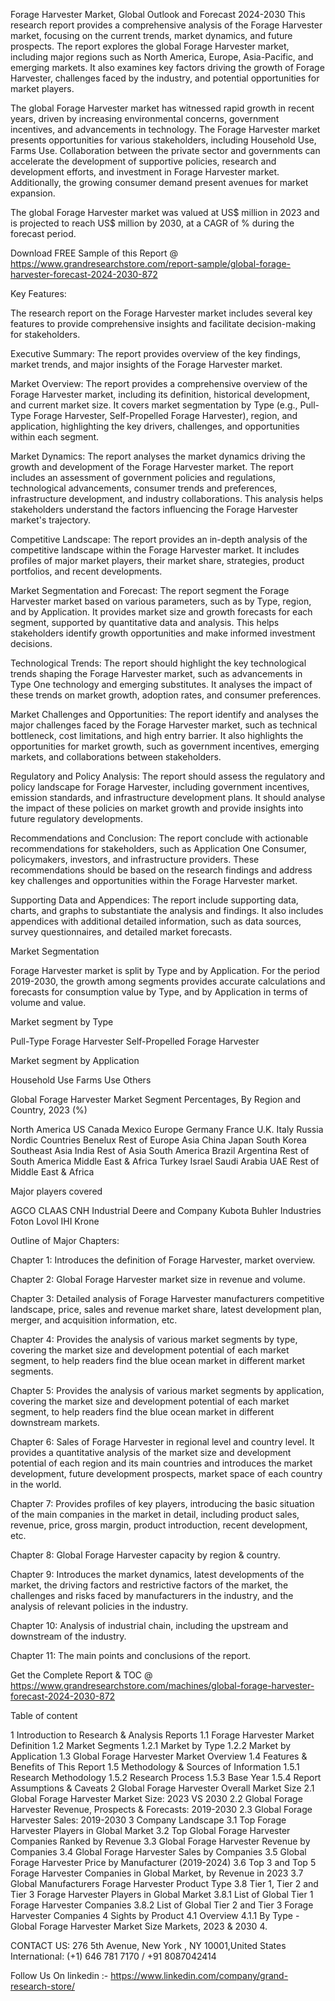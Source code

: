 Forage Harvester Market, Global Outlook and Forecast 2024-2030
This research report provides a comprehensive analysis of the Forage Harvester market, focusing on the current trends, market dynamics, and future prospects. The report explores the global Forage Harvester market, including major regions such as North America, Europe, Asia-Pacific, and emerging markets. It also examines key factors driving the growth of Forage Harvester, challenges faced by the industry, and potential opportunities for market players.

The global Forage Harvester market has witnessed rapid growth in recent years, driven by increasing environmental concerns, government incentives, and advancements in technology. The Forage Harvester market presents opportunities for various stakeholders, including Household Use, Farms Use. Collaboration between the private sector and governments can accelerate the development of supportive policies, research and development efforts, and investment in Forage Harvester market. Additionally, the growing consumer demand present avenues for market expansion.

The global Forage Harvester market was valued at US$ million in 2023 and is projected to reach US$ million by 2030, at a CAGR of % during the forecast period.

Download FREE Sample of this Report @ https://www.grandresearchstore.com/report-sample/global-forage-harvester-forecast-2024-2030-872


Key Features:

The research report on the Forage Harvester market includes several key features to provide comprehensive insights and facilitate decision-making for stakeholders.

Executive Summary: The report provides overview of the key findings, market trends, and major insights of the Forage Harvester market.

Market Overview: The report provides a comprehensive overview of the Forage Harvester market, including its definition, historical development, and current market size. It covers market segmentation by Type (e.g., Pull-Type Forage Harvester, Self-Propelled Forage Harvester), region, and application, highlighting the key drivers, challenges, and opportunities within each segment.

Market Dynamics: The report analyses the market dynamics driving the growth and development of the Forage Harvester market. The report includes an assessment of government policies and regulations, technological advancements, consumer trends and preferences, infrastructure development, and industry collaborations. This analysis helps stakeholders understand the factors influencing the Forage Harvester market's trajectory.

Competitive Landscape: The report provides an in-depth analysis of the competitive landscape within the Forage Harvester market. It includes profiles of major market players, their market share, strategies, product portfolios, and recent developments.

Market Segmentation and Forecast: The report segment the Forage Harvester market based on various parameters, such as by Type, region, and by Application. It provides market size and growth forecasts for each segment, supported by quantitative data and analysis. This helps stakeholders identify growth opportunities and make informed investment decisions.

Technological Trends: The report should highlight the key technological trends shaping the Forage Harvester market, such as advancements in Type One technology and emerging substitutes. It analyses the impact of these trends on market growth, adoption rates, and consumer preferences.

Market Challenges and Opportunities: The report identify and analyses the major challenges faced by the Forage Harvester market, such as technical bottleneck, cost limitations, and high entry barrier. It also highlights the opportunities for market growth, such as government incentives, emerging markets, and collaborations between stakeholders.

Regulatory and Policy Analysis: The report should assess the regulatory and policy landscape for Forage Harvester, including government incentives, emission standards, and infrastructure development plans. It should analyse the impact of these policies on market growth and provide insights into future regulatory developments.

Recommendations and Conclusion: The report conclude with actionable recommendations for stakeholders, such as Application One Consumer, policymakers, investors, and infrastructure providers. These recommendations should be based on the research findings and address key challenges and opportunities within the Forage Harvester market.

Supporting Data and Appendices: The report include supporting data, charts, and graphs to substantiate the analysis and findings. It also includes appendices with additional detailed information, such as data sources, survey questionnaires, and detailed market forecasts.

Market Segmentation

Forage Harvester market is split by Type and by Application. For the period 2019-2030, the growth among segments provides accurate calculations and forecasts for consumption value by Type, and by Application in terms of volume and value.



Market segment by Type



Pull-Type Forage Harvester
Self-Propelled Forage Harvester


Market segment by Application



Household Use
Farms Use
Others


Global Forage Harvester Market Segment Percentages, By Region and Country, 2023 (%)



North America
US
Canada
Mexico
Europe
Germany
France
U.K.
Italy
Russia
Nordic Countries
Benelux
Rest of Europe
Asia
China
Japan
South Korea
Southeast Asia
India
Rest of Asia
South America
Brazil
Argentina
Rest of South America
Middle East & Africa
Turkey
Israel
Saudi Arabia
UAE
Rest of Middle East & Africa


Major players covered



AGCO
CLAAS
CNH Industrial
Deere and Company
Kubota
Buhler Industries
Foton Lovol
IHI
Krone


Outline of Major Chapters:

Chapter 1: Introduces the definition of Forage Harvester, market overview.

Chapter 2: Global Forage Harvester market size in revenue and volume.

Chapter 3: Detailed analysis of Forage Harvester manufacturers competitive landscape, price, sales and revenue market share, latest development plan, merger, and acquisition information, etc.

Chapter 4: Provides the analysis of various market segments by type, covering the market size and development potential of each market segment, to help readers find the blue ocean market in different market segments.

Chapter 5: Provides the analysis of various market segments by application, covering the market size and development potential of each market segment, to help readers find the blue ocean market in different downstream markets.

Chapter 6: Sales of Forage Harvester in regional level and country level. It provides a quantitative analysis of the market size and development potential of each region and its main countries and introduces the market development, future development prospects, market space of each country in the world.

Chapter 7: Provides profiles of key players, introducing the basic situation of the main companies in the market in detail, including product sales, revenue, price, gross margin, product introduction, recent development, etc.

Chapter 8: Global Forage Harvester capacity by region & country.

Chapter 9: Introduces the market dynamics, latest developments of the market, the driving factors and restrictive factors of the market, the challenges and risks faced by manufacturers in the industry, and the analysis of relevant policies in the industry.

Chapter 10: Analysis of industrial chain, including the upstream and downstream of the industry.

Chapter 11: The main points and conclusions of the report.

Get the Complete Report & TOC @ https://www.grandresearchstore.com/machines/global-forage-harvester-forecast-2024-2030-872

Table of content

1 Introduction to Research & Analysis Reports
1.1 Forage Harvester Market Definition
1.2 Market Segments
1.2.1 Market by Type
1.2.2 Market by Application
1.3 Global Forage Harvester Market Overview
1.4 Features & Benefits of This Report
1.5 Methodology & Sources of Information
1.5.1 Research Methodology
1.5.2 Research Process
1.5.3 Base Year
1.5.4 Report Assumptions & Caveats
2 Global Forage Harvester Overall Market Size
2.1 Global Forage Harvester Market Size: 2023 VS 2030
2.2 Global Forage Harvester Revenue, Prospects & Forecasts: 2019-2030
2.3 Global Forage Harvester Sales: 2019-2030
3 Company Landscape
3.1 Top Forage Harvester Players in Global Market
3.2 Top Global Forage Harvester Companies Ranked by Revenue
3.3 Global Forage Harvester Revenue by Companies
3.4 Global Forage Harvester Sales by Companies
3.5 Global Forage Harvester Price by Manufacturer (2019-2024)
3.6 Top 3 and Top 5 Forage Harvester Companies in Global Market, by Revenue in 2023
3.7 Global Manufacturers Forage Harvester Product Type
3.8 Tier 1, Tier 2 and Tier 3 Forage Harvester Players in Global Market
3.8.1 List of Global Tier 1 Forage Harvester Companies
3.8.2 List of Global Tier 2 and Tier 3 Forage Harvester Companies
4 Sights by Product
4.1 Overview
4.1.1 By Type - Global Forage Harvester Market Size Markets, 2023 & 2030
4.

CONTACT US:
276 5th Avenue, New York , NY 10001,United States
International: (+1) 646 781 7170 / +91 8087042414

Follow Us On linkedin :- https://www.linkedin.com/company/grand-research-store/


